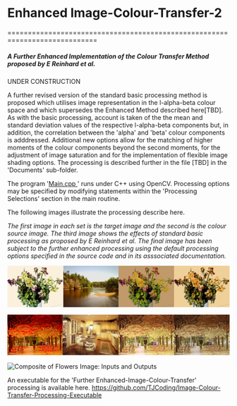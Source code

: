 # Enhanced Image-Colour-Transfer-2
============================================================================

##### A Further Enhanced Implementation of the Colour Transfer Method proposed by E Reinhard et al.

UNDER CONSTRUCTION

A further revised version of the standard basic processing method is proposed which utilises image representation in the l-alpha-beta  colour space and which supersedes the Enhanced Method described here[TBD]. As with the basic processing, account is taken of the the mean and standard deviation values of the respective l-alpha-beta components but, in addition, the correlation between the 'alpha' and 'beta' colour components is adddressed. Additional new options allow for the matching of higher moments of the colour components beyond the second moments, for the adjustment of image saturation and for the implementation of flexible image shading options.  The processing is described further in the file [TBD] in the 'Documents' sub-folder. 

The program '[Main.cpp ](Main.cpp)' runs under C++ using OpenCV. Processing options may be specified by modifying statements within the 'Processing Selections' section in the main routine.

The following images illustrate the processing describe here.

*The first image in each set is the target image and the second is the colour source image.  The third image shows the effects of standard basic processing as proposed by E Reinhard et al. The final image has been subject to the further enhanced processing using the default processing options specified in the source code and in its asssociated documentation.* 

![Composite of Vase Image: Inputs and Outputs](Documents/Images/Vase_composite.jpg?raw=true)

![Composite of Autumn Image: Inputs and Outputs](Documents/Images/Autumn_composite.jpg?raw=true)

![Composite of Flowers Image: Inputs and Outputs](Documents/Images/Flowers3_composite.jpg?raw=true)

An executable for the 'Further Enhanced-Image-Colour-Transfer' processing  is available here.
https://github.com/TJCoding/Image-Colour-Transfer-Processing-Executable



